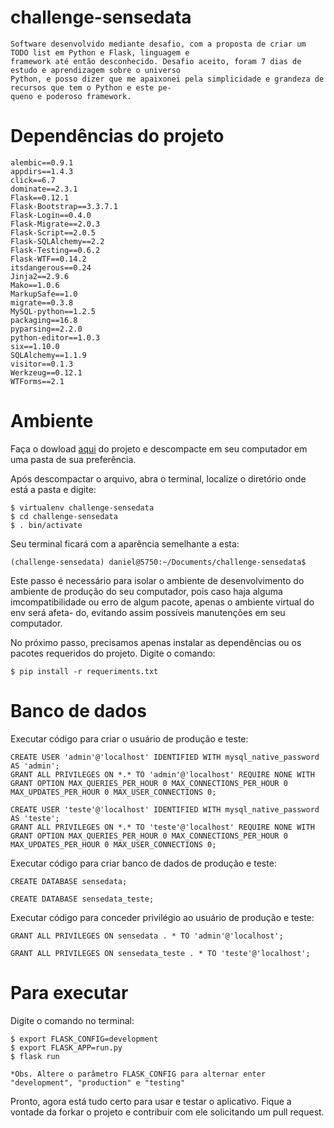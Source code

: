 # challenge-sensedata

    Software desenvolvido mediante desafio, com a proposta de criar um TODO list em Python e Flask, linguagem e
    framework até então desconhecido. Desafio aceito, foram 7 dias de estudo e aprendizagem sobre o universo
    Python, e posso dizer que me apaixonei pela simplicidade e grandeza de recursos que tem o Python e este pe-
    queno e poderoso framework.

# Dependências do projeto
    alembic==0.9.1
    appdirs==1.4.3
    click==6.7
    dominate==2.3.1
    Flask==0.12.1
    Flask-Bootstrap==3.3.7.1
    Flask-Login==0.4.0
    Flask-Migrate==2.0.3
    Flask-Script==2.0.5
    Flask-SQLAlchemy==2.2
    Flask-Testing==0.6.2
    Flask-WTF==0.14.2
    itsdangerous==0.24
    Jinja2==2.9.6
    Mako==1.0.6
    MarkupSafe==1.0
    migrate==0.3.8
    MySQL-python==1.2.5
    packaging==16.8
    pyparsing==2.2.0
    python-editor==1.0.3
    six==1.10.0
    SQLAlchemy==1.1.9
    visitor==0.1.3
    Werkzeug==0.12.1
    WTForms==2.1

# Ambiente
Faça o dowload [aqui](https://github.com/danielgalleni/challenge-sensedata/archive/master.zip) do projeto e 
descompacte em seu computador em uma pasta de sua preferência.


Após descompactar o arquivo, abra o terminal, localize o diretório onde está a pasta e digite:

	$ virtualenv challenge-sensedata
	$ cd challenge-sensedata
	$ . bin/activate

Seu terminal ficará com a aparência semelhante a esta:

	(challenge-sensedata) daniel@5750:~/Documents/challenge-sensedata$ 

Este passo é necessário para isolar o ambiente de desenvolvimento do ambiente de produção do seu computador, pois caso haja alguma imcompatibilidade ou erro de algum pacote, apenas o ambiente virtual do env será afeta-
do, evitando assim possíveis manutenções em seu computador.

No próximo passo, precisamos apenas instalar as dependências ou os pacotes requeridos do projeto. Digite o comando:

    $ pip install -r requeriments.txt

# Banco de dados
Executar código para criar o usuário de produção e teste:

	CREATE USER 'admin'@'localhost' IDENTIFIED WITH mysql_native_password AS 'admin';
	GRANT ALL PRIVILEGES ON *.* TO 'admin'@'localhost' REQUIRE NONE WITH GRANT OPTION MAX_QUERIES_PER_HOUR 0 MAX_CONNECTIONS_PER_HOUR 0 MAX_UPDATES_PER_HOUR 0 MAX_USER_CONNECTIONS 0;

	CREATE USER 'teste'@'localhost' IDENTIFIED WITH mysql_native_password AS 'teste';
	GRANT ALL PRIVILEGES ON *.* TO 'teste'@'localhost' REQUIRE NONE WITH GRANT OPTION MAX_QUERIES_PER_HOUR 0 MAX_CONNECTIONS_PER_HOUR 0 MAX_UPDATES_PER_HOUR 0 MAX_USER_CONNECTIONS 0;

Executar código para criar banco de dados de produção e teste:

	CREATE DATABASE sensedata;

	CREATE DATABASE sensedata_teste;

Executar código para conceder privilégio ao usuário de produção e teste:

	GRANT ALL PRIVILEGES ON sensedata . * TO 'admin'@'localhost';
	
	GRANT ALL PRIVILEGES ON sensedata_teste . * TO 'teste'@'localhost';

# Para executar

Digite o comando no terminal:

	$ export FLASK_CONFIG=development
	$ export FLASK_APP=run.py
	$ flask run

	*Obs. Altere o parâmetro FLASK_CONFIG para alternar enter "development", "production" e "testing"

Pronto, agora está tudo certo para usar e testar o aplicativo.
Fique a vontade da forkar o projeto e contribuir com ele solicitando um pull request.